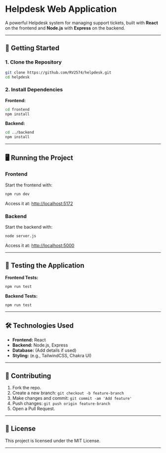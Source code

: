 
# Helpdesk Web Application

A powerful Helpdesk system for managing support tickets, built with **React** on the frontend and **Node.js** with **Express** on the backend.

---

## 🚀 Getting Started

### 1. Clone the Repository
```bash
git clone https://github.com/RV2574/helpdesk.git
cd helpdesk
```

### 2. Install Dependencies

**Frontend:**
```bash
cd frontend
npm install
```

**Backend:**
```bash
cd ../backend
npm install
```

---

## 🖥 Running the Project

### Frontend
Start the frontend with:
```bash
npm run dev
```
Access it at: [http://localhost:5172](http://localhost:5172)

### Backend
Start the backend with:
```bash
node server.js
```
Access it at: [http://localhost:5000](http://localhost:5000)

---

## 🧪 Testing the Application

**Frontend Tests:**
```bash
npm run test
```

**Backend Tests:**
```bash
npm run test
```

---

## 🛠 Technologies Used

- **Frontend:** React
- **Backend:** Node.js, Express
- **Database:** (Add details if used)
- **Styling:** (e.g., TailwindCSS, Chakra UI)

---

## 🤝 Contributing

1. Fork the repo.
2. Create a new branch: `git checkout -b feature-branch`
3. Make changes and commit: `git commit -am 'Add feature'`
4. Push changes: `git push origin feature-branch`
5. Open a Pull Request.

---

## 📝 License

This project is licensed under the MIT License.

---
